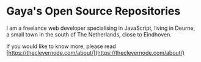 # Gaya's Open Source Repositories

I am a freelance web developer specialising in JavaScript, living in Deurne, a small town in the south of The Netherlands, close to Eindhoven.

If you would like to know more, please read [https://theclevernode.com/about/](https://theclevernode.com/about/)
